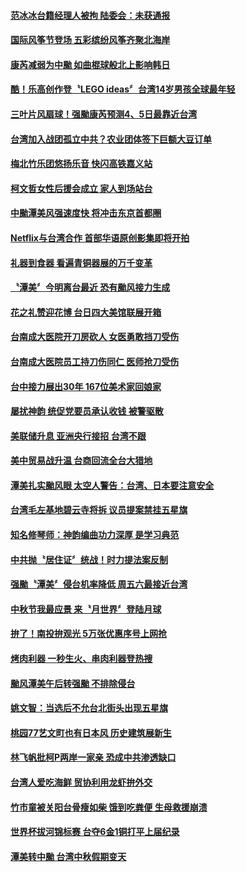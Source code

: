 #### [范冰冰台籍经理人被拘 陆委会：未获通报](../pages/news206/a1394049.md) 

#### [国际风筝节登场 五彩缤纷风筝齐聚北海岸](../pages/news206/a1393923.md) 

#### [康芮减弱为中颱 如曲棍球般北上影响韩日](../pages/news206/a1393917.md) 

#### [酷！乐高创作登〝LEGO ideas〞台湾14岁男孩全球最年轻](../pages/news206/a1393748.md) 

#### [三叶片风扇球！强颱康芮预测4、5日最靠近台湾](../pages/news206/a1393736.md) 

#### [台湾加入战团孤立中共？农业团体签下巨额大豆订单](../pages/news206/a1393647.md) 

#### [梅北竹乐团悠扬乐音 快闪高铁嘉义站](../pages/news206/a1393613.md) 

#### [柯文哲女性后援会成立 家人到场站台](../pages/news206/a1393542.md) 

#### [中颱潭美风强速度快 将冲击东京首都圈](../pages/news206/a1393534.md) 

#### [Netflix与台湾合作 首部华语原创影集即将开拍](../pages/news206/a1393493.md) 

#### [礼器到食器 看遍青铜器展的万千变革](../pages/news206/a1393474.md) 

#### [〝潭美〞今明离台最近 恐有颱风接力生成](../pages/news206/a1393405.md) 

#### [花之礼赞迎花博 台日四大美馆联展开箱](../pages/news206/a1393349.md) 

#### [台南成大医院开刀房砍人 女医勇敢挡刀受伤](../pages/news206/a1393327.md) 

#### [台南成大医院员工持刀伤同仁 医师抢刀受伤](../pages/news206/a1393322.md) 

#### [台中接力展出30年 167位美术家回娘家](../pages/news206/a1393317.md) 

#### [屡扰神韵 统促党要员承认收钱 被警驱散](../pages/news206/a1393195.md) 

#### [美联储升息 亚洲央行接招 台湾不跟](../pages/news206/a1393190.md) 

#### [美中贸易战升温 台商回流全台大猎地](../pages/news206/a1393186.md) 

#### [潭美扎实颱风眼 太空人警告：台湾、日本要注意安全](../pages/news206/a1393039.md) 

#### [台湾毛左基地碧云寺将拆 议员提案禁挂五星旗](../pages/news206/a1392903.md) 

#### [知名修琴师：神韵编曲功力深厚 是学习典范](../pages/news206/a1392892.md) 

#### [中共抛〝居住证〞统战！时力提法案反制](../pages/news206/a1392873.md) 

#### [强颱〝潭美〞侵台机率降低 周五六最接近台湾](../pages/news206/a1392872.md) 

#### [中秋节我最应景  来〝月世界〞登陆月球](../pages/news206/a1392765.md) 

#### [拚了！南投拚观光 5万张优惠序号上网抢](../pages/news206/a1392733.md) 

#### [烤肉利器 一秒生火、串肉利器登热搜](../pages/news206/a1392725.md) 

#### [颱风潭美午后转强颱 不排除侵台](../pages/news206/a1392715.md) 

#### [姚文智：当选后不允台北街头出现五星旗](../pages/news206/a1392689.md) 

#### [桃园77艺文町也有日本风 历史建筑展新生](../pages/news206/a1392688.md) 

#### [林飞帆批柯P两岸一家亲 恐成中共渗透缺口](../pages/news206/a1392677.md) 

#### [台湾人爱吃海鲜 贸协利用龙虾拚外交](../pages/news206/a1392640.md) 

#### [竹市童被关阳台骨瘦如柴 饿到吃粪便 生母救援崩溃](../pages/news206/a1392647.md) 

#### [世界杯拔河锦标赛 台夺6金1铜打平上届纪录](../pages/news206/a1392642.md) 

#### [潭美转中颱 台湾中秋假期变天](../pages/news206/a1392639.md) 

